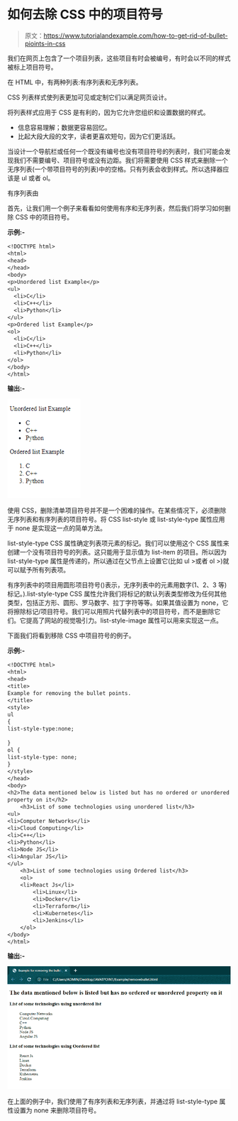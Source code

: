 # 如何去除 CSS 中的项目符号

> 原文：<https://www.tutorialandexample.com/how-to-get-rid-of-bullet-pioints-in-css>

我们在网页上包含了一个项目列表，这些项目有时会被编号，有时会以不同的样式被标上项目符号。

在 HTML 中，有两种列表:有序列表和无序列表。

CSS 列表样式使列表更加可见或定制它们以满足网页设计。

将列表样式应用于 CSS 是有利的，因为它允许您组织和设置数据的样式。

*   信息容易理解；数据更容易回忆。
*   比起大段大段的文字，读者更喜欢短句，因为它们更活跃。

当设计一个导航栏或任何一个既没有编号也没有项目符号的列表时，我们可能会发现我们不需要编号、项目符号或没有边距。我们将需要使用 CSS 样式来删除一个无序列表(一个带项目符号的列表)中的空格。只有列表会收到样式。所以选择器应该是 ul 或者 ol。

有序列表由

首先，让我们用一个例子来看看如何使用有序和无序列表，然后我们将学习如何删除 CSS 中的项目符号。

**示例:-**

```
<!DOCTYPE html>
<html>
<head>
</head>
<body>
<p>Unordered list Example</p>
<ul>
  <li>C</li>
  <li>C++</li>
  <li>Python</li>
</ul>
<p>Ordered list Example</p>
<ol>
  <li>C</li>
  <li>C++</li>
  <li>Python</li>
</ol>
</body>
</html> 
```

**输出:-**

![How to get rid of bullet pioints in css](img/7cd2c0fbbcf7e4327af9f1c3dc336c3e.png)

使用 CSS，删除清单项目符号并不是一个困难的操作。在某些情况下，必须删除无序列表和有序列表的项目符号。将 CSS list-style 或 list-style-type 属性应用于 none 是实现这一点的简单方法。

list-style-type CSS 属性确定列表项元素的标记。我们可以使用这个 CSS 属性来创建一个没有项目符号的列表。这只能用于显示值为 list-item 的项目。所以因为 list-style-type 属性是传递的，所以通过在父节点上设置它(比如 ul >或者 ol >)就可以赋予所有列表项。

有序列表中的项目用圆形项目符号()表示，无序列表中的元素用数字(1、2、3 等)标记。).list-style-type CSS 属性允许我们将标记的默认列表类型修改为任何其他类型，包括正方形、圆形、罗马数字、拉丁字符等等。如果其值设置为 none，它将擦除标记/项目符号。我们可以用照片代替列表中的项目符号，而不是删除它们。它提高了网站的视觉吸引力。list-style-image 属性可以用来实现这一点。

下面我们将看到移除 CSS 中项目符号的例子。

**示例:-**

```
<!DOCTYPE html>
<html>
<head>
<title>
Example for removing the bullet points.
</title>
<style>
ul 
{
list-style-type:none;

}
ol {  
list-style-type: none;  
}
</style>
</head>
<body>
<h2>The data mentioned below is listed but has no ordered or unordered property on it</h2>
    <h3>List of some technologies using unordered list</h3>
<ul>
<li>Computer Networks</li>
<li>Cloud Computing</li>
<li>C++</li>
<li>Python</li>
<li>Node JS</li>
<li>Angular JS</li>
</ul>
    <h3>List of some technologies using Ordered list</h3>
    <ol>
    <li>React Js</li>
        <li>Linux</li>
        <li>Docker</li>
        <li>Terraform</li>
        <li>Kubernetes</li>
        <li>Jenkins</li>
    </ol>
</body>
</html> 
```

**输出:-**

![How to get rid of bullet pioints in css](img/75c23e0fba63077416e07ebbc695aa58.png)

在上面的例子中，我们使用了有序列表和无序列表，并通过将 list-style-type 属性设置为 none 来删除项目符号。
